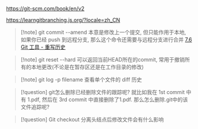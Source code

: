 https://git-scm.com/book/en/v2

https://learngitbranching.js.org/?locale=zh_CN


>[!note] git commit --amend
>本意是修改上一个提交, 但只能作用于本地, 如果你已经 push 到远程分支, 那么这个命令还需要与远程分支进行合并
>[7.6 Git 工具 - 重写历史](https://git-scm.com/book/zh/v2/Git-%E5%B7%A5%E5%85%B7-%E9%87%8D%E5%86%99%E5%8E%86%E5%8F%B2)


>[!note] git reset --hard
>可以返回当前HEAD所在的commit, 常用于撤销所有的本地更改(不论是在暂存区还是在工作目录的修改)


>[!note] git log -p filename
>查看单个文件的 diff 历史

>[!question] git怎么删除已经删除文件的跟踪呢?
>就比如我在 1st commit 中有 1.pdf, 然后在 3rd commit 中直接删除了1.pdf. 那么怎么删除.git中的该文件追踪呢?


>[!question] Git checkout 分离头结点后修改文件会有什么影响